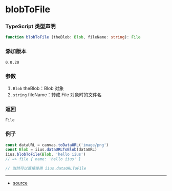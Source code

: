 # blobToFile


### TypeScript 类型声明

```typescript
function blobToFile (theBlob: Blob, fileName: string): File
```



### 添加版本

`0.0.20`



### 参数
1. `Blob` theBlob：Blob 对象
2. `string` fileName：转成 File 对象时的文件名

   

### 返回

`File`



### 例子

```typescript
const dataURL = canvas.toDataURL('image/png')
const Blob = iius.dataURLToBlob(dataURL)
iius.blobToFile(Blob, 'hello iius')
// => file { name: 'hello iius' }

// 当然可以直接使用 iius.dataURLToFile
```


----

- [source](https://github.com/iius-l/iius-s/blob/main/src/browser/blobToFile.ts)